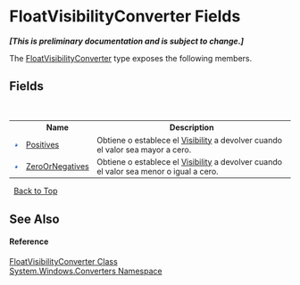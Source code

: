 # FloatVisibilityConverter Fields
 _**\[This is preliminary documentation and is subject to change.\]**_

The <a href="c6605079-a38c-1536-ad09-5b97767bb6dc">FloatVisibilityConverter</a> type exposes the following members.


## Fields
&nbsp;<table><tr><th></th><th>Name</th><th>Description</th></tr><tr><td>![Public field](media/pubfield.gif "Public field")</td><td><a href="72e4a3c2-40f7-4284-aa09-b65c8f71be74">Positives</a></td><td>
Obtiene o establece el <a href="http://msdn2.microsoft.com/es-es/library/ms590101" target="_blank">Visibility</a> a devolver cuando el valor sea mayor a cero.</td></tr><tr><td>![Public field](media/pubfield.gif "Public field")</td><td><a href="6c83ac21-74d1-d841-cae3-193c433ac68d">ZeroOrNegatives</a></td><td>
Obtiene o establece el <a href="http://msdn2.microsoft.com/es-es/library/ms590101" target="_blank">Visibility</a> a devolver cuando el valor sea menor o igual a cero.</td></tr></table>&nbsp;
<a href="#floatvisibilityconverter-fields">Back to Top</a>

## See Also


#### Reference
<a href="c6605079-a38c-1536-ad09-5b97767bb6dc">FloatVisibilityConverter Class</a><br /><a href="209509be-498c-78bd-c9c1-8c3bc31f7d1f">System.Windows.Converters Namespace</a><br />